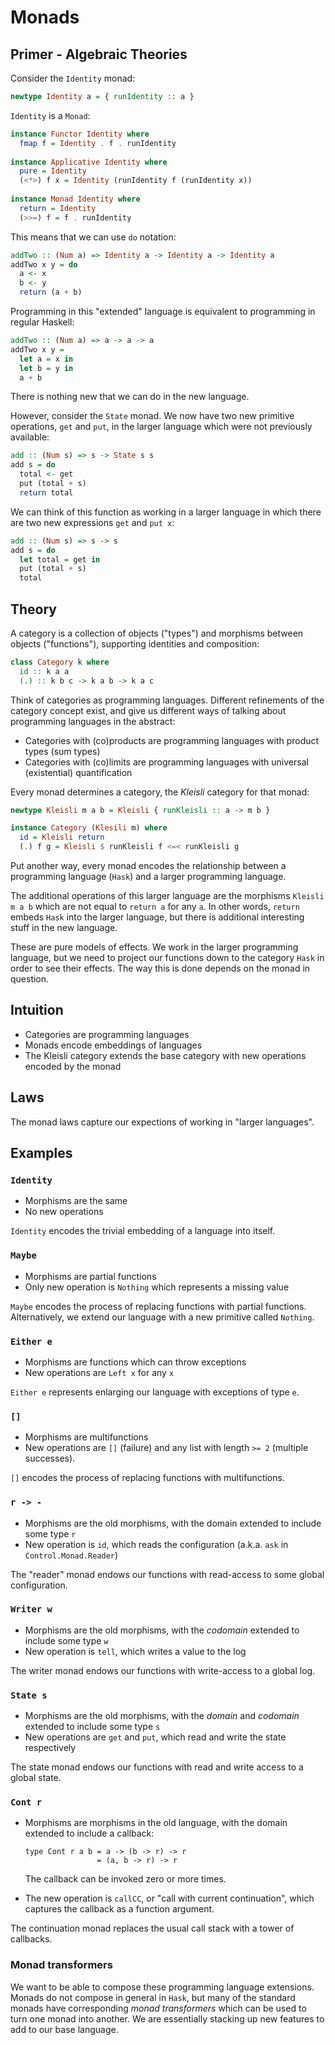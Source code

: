 # Monads

## Primer - Algebraic Theories

Consider the `Identity` monad:

```haskell
newtype Identity a = { runIdentity :: a }
```

`Identity` is a `Monad`:

```haskell
instance Functor Identity where
  fmap f = Identity . f . runIdentity
  
instance Applicative Identity where
  pure = Identity
  (<*>) f x = Identity (runIdentity f (runIdentity x))
  
instance Monad Identity where
  return = Identity
  (>>=) f = f . runIdentity
```

This means that we can use `do` notation:

```haskell
addTwo :: (Num a) => Identity a -> Identity a -> Identity a
addTwo x y = do
  a <- x
  b <- y
  return (a + b)
```

Programming in this "extended" language is equivalent to programming in regular Haskell:

```haskell
addTwo :: (Num a) => a -> a -> a
addTwo x y =
  let a = x in
  let b = y in
  a + b
```

There is nothing new that we can do in the new language.

However, consider the `State` monad. We now have two new primitive operations, `get` and `put`, in the larger language which were not previously available:

```haskell
add :: (Num s) => s -> State s s
add s = do
  total <- get
  put (total + s)
  return total
```

We can think of this function as working in a larger language in which there are two new expressions `get` and `put x`:

```haskell
add :: (Num s) => s -> s
add s = do
  let total = get in
  put (total + s)
  total
```

## Theory

A category is a collection of objects ("types") and morphisms between objects ("functions"), supporting identities and composition:

```haskell
class Category k where
  id :: k a a
  (.) :: k b c -> k a b -> k a c
```

Think of categories as programming languages. Different refinements of the category concept exist, and give us different ways of talking about programming languages in the abstract:

- Categories with (co)products are programming languages with product types (sum types)
- Categories with (co)limits are programming languages with universal (existential) quantification

Every monad determines a category, the _Kleisli_ category for that monad:

```haskell
newtype Kleisli m a b = Kleisli { runKleisli :: a -> m b }

instance Category (Klesili m) where
  id = Kleisli return
  (.) f g = Kleisli $ runKleisli f <=< runKleisli g
```

Put another way, every monad encodes the relationship between a programming language (`Hask`) and a larger programming language.

The additional operations of this larger language are the morphisms `Kleisli m a b` which are not equal to `return a` for any `a`. In other words, `return` embeds `Hask` into the larger language, but there is additional interesting stuff in the new language.

These are pure models of effects. We work in the larger programming language, but we need to project our functions down to the category `Hask` in order to see their effects. The way this is done depends on the monad in question.

## Intuition

- Categories are programming languages
- Monads encode embeddings of languages
- The Kleisli category extends the base category with new operations encoded by the monad

## Laws

The monad laws capture our expections of working in "larger languages".

## Examples

### `Identity`

- Morphisms are the same
- No new operations

`Identity` encodes the trivial embedding of a language into itself.

### `Maybe`

- Morphisms are partial functions
- Only new operation is `Nothing` which represents a missing value

`Maybe` encodes the process of replacing functions with partial functions. Alternatively, we extend our language with a new primitive called `Nothing`.

### `Either e`

- Morphisms are functions which can throw exceptions
- New operations are `Left x` for any `x`

`Either e` represents enlarging our language with exceptions of type `e`.

### `[]`

- Morphisms are multifunctions
- New operations are `[]` (failure) and any list with length `>= 2` (multiple successes).

`[]` encodes the process of replacing functions with multifunctions.

### `r -> -`

- Morphisms are the old morphisms, with the domain extended to include some type `r`
- New operation is `id`, which reads the configuration (a.k.a. `ask` in `Control.Monad.Reader`)

The "reader" monad endows our functions with read-access to some global configuration.

### `Writer w`

- Morphisms are the old morphisms, with the _codomain_ extended to include some type `w`
- New operation is `tell`, which writes a value to the log

The writer monad endows our functions with write-access to a global log.

### `State s`

- Morphisms are the old morphisms, with the _domain_ and _codomain_ extended to include some type `s`
- New operations are `get` and `put`, which read and write the state respectively

The state monad endows our functions with read and write access to a global state.

### `Cont r`

- Morphisms are morphisms in the old language, with the domain extended to include a callback:

    ```
    type Cont r a b = a -> (b -> r) -> r
                    = (a, b -> r) -> r
    ```
    
    The callback can be invoked zero or more times.
    
- The new operation is `callCC`, or "call with current continuation", which captures the callback as a function argument.

The continuation monad replaces the usual call stack with a tower of callbacks.

### Monad transformers

We want to be able to compose these programming language extensions. Monads do not compose in general in `Hask`, but many of the standard monads have corresponding _monad transformers_ which can be used to turn one monad into another. We are essentially stacking up new features to add to our base language.
